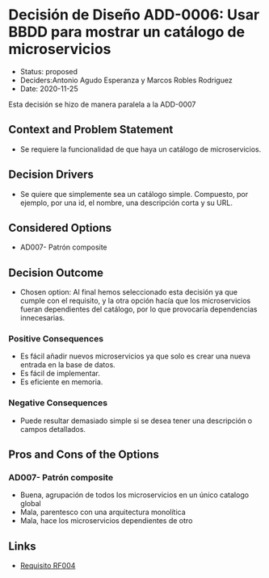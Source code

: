 # Decisión de Diseño ADD-0006: Usar BBDD para mostrar un catálogo de microservicios

* Status: proposed 
* Deciders:Antonio Agudo Esperanza y Marcos Robles Rodriguez
* Date: 2020-11-25

Esta decisión se hizo de manera paralela a la ADD-0007

## Context and Problem Statement

* Se requiere la funcionalidad de que haya un catálogo de microservicios.

## Decision Drivers <!-- optional -->

* Se quiere que simplemente sea un catálogo simple. Compuesto, por ejemplo, por una id, el nombre, una descripción corta y su URL.

## Considered Options

* AD007- Patrón composite

## Decision Outcome

* Chosen option: Al final hemos seleccionado esta decisión ya que cumple con el requisito, y la otra opción hacía que los microservicios fueran dependientes del catálogo, por lo que provocaría dependencias innecesarias.

### Positive Consequences <!-- optional -->

* Es fácil añadir nuevos microservicios ya que solo es crear una nueva entrada en la base de datos.
* Es fácil de implementar.
* Es eficiente en memoria.


### Negative Consequences <!-- optional -->

* Puede resultar demasiado simple si se desea tener una descripción o campos detallados.

## Pros and Cons of the Options <!-- optional -->

### AD007- Patrón composite
 
* Buena, agrupación de todos los microservicios en un único catalogo global
* Mala, parentesco con una arquitectura monolítica
* Mala, hace los microservicios dependientes de otro

## Links

* [Requisito RF004](https://github.com/Grupo3-DAS/Pr-ctica1-Captura-y-Representaci-n-de-Decisiones-de-Dise-o-Equipo-3/blob/main/DAS-P1-Alba_Sevillano_Portilla-TAREA1.pdf)
